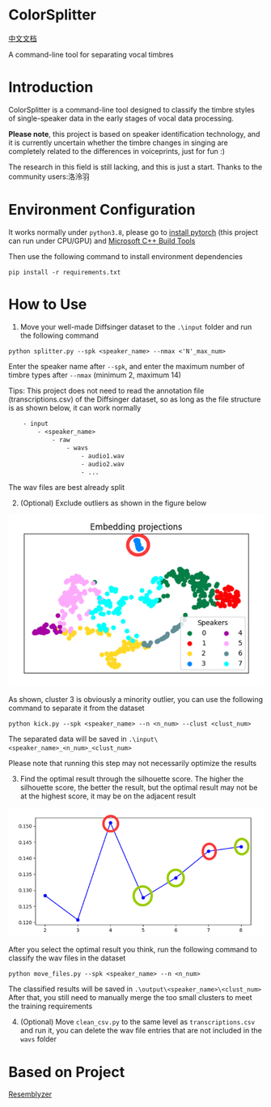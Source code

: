# ColorSplitter

[中文文档](README_CN.MD)

A command-line tool for separating vocal timbres

# Introduction

ColorSplitter is a command-line tool designed to classify the timbre styles of single-speaker data in the early stages of vocal data processing.

**Please note**, this project is based on speaker identification technology, and it is currently uncertain whether the timbre changes in singing are completely related to the differences in voiceprints, just for fun :) 

The research in this field is still lacking, and this is just a start. Thanks to the community users:洛泠羽

# Environment Configuration

It works normally under `python3.8`, please go to [install pytorch](https://pytorch.org/) (this project can run under CPU/GPU) and [Microsoft C++ Build Tools](https://visualstudio.microsoft.com/visual-cpp-build-tools/)

Then use the following command to install environment dependencies

```
pip install -r requirements.txt
```

# How to Use

1. Move your well-made Diffsinger dataset to the `.\input` folder and run the following command

```
python splitter.py --spk <speaker_name> --nmax <'N'_max_num>
```

Enter the speaker name after `--spk`, and enter the maximum number of timbre types after `--nmax` (minimum 2, maximum 14)

Tips: This project does not need to read the annotation file (transcriptions.csv) of the Diffsinger dataset, so as long as the file structure is as shown below, it can work normally
```
    - input
        - <speaker_name>
            - raw
                - wavs
                    - audio1.wav
                    - audio2.wav
                    - ...
```
The wav files are best already split

2. (Optional) Exclude outliers as shown in the figure below

![kick](IMG/{68AAFB0D-E298-4087-B041-3593260314AC}.png)

As shown, cluster 3 is obviously a minority outlier, you can use the following command to separate it from the dataset
```
python kick.py --spk <speaker_name> --n <n_num> --clust <clust_num>
```
The separated data will be saved in `.\input\<speaker_name>_<n_num>_<clust_num>`

Please note that running this step may not necessarily optimize the results

3. Find the optimal result through the silhouette score. The higher the silhouette score, the better the result, but the optimal result may not be at the highest score, it may be on the adjacent result

![scores](IMG/{6BDE2B2B-3C7A-4de5-90E8-C55DB1FC18C0}.png)

After you select the optimal result you think, run the following command to classify the wav files in the dataset
```
python move_files.py --spk <speaker_name> --n <n_num>
```
The classified results will be saved in `.\output\<speaker_name>\<clust_num>`
After that, you still need to manually merge the too small clusters to meet the training requirements


4. (Optional) Move `clean_csv.py` to the same level as `transcriptions.csv` and run it, you can delete the wav file entries that are not included in the `wavs` folder


# Based on Project

[Resemblyzer](https://github.com/resemble-ai/Resemblyzer/)
